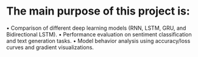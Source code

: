 # The main purpose of this project is:
•	Comparison of different deep learning models (RNN, LSTM, GRU, and Bidirectional LSTM).
•	Performance evaluation on sentiment classification and text generation tasks.
•	Model behavior analysis using accuracy/loss curves and gradient visualizations.
